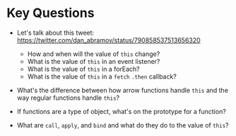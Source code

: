 # Key Questions
* Let's talk about this tweet: https://twitter.com/dan_abramov/status/790858537513656320
  * How and when will the value of `this` change?
  * What is the value of `this` in an event listener?
  * What is the value of `this` in a forEach?
  * What is the value of `this` in a `fetch` `.then` callback?
* What's the difference between how arrow functions handle `this` and the way regular functions handle `this`?

* If functions are a type of object, what's on the prototype for a function?
* What are `call`, `apply`, and `bind` and what do they do to the value of `this`?
